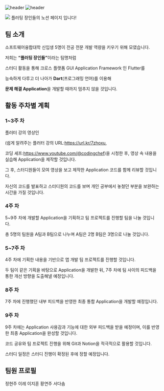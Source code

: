 ![header](https://capsule-render.vercel.app/api?type=waving&color=auto&height=200&section=header&text=flutting%20masters&fontSize=80&fontAlignY=35&descAlignY=0)
![header](https://capsule-render.vercel.app/api?type=waving&color=gradient&height=200&section=footer&text=2023-2%20플러팅%20장인들&fontSize=50&descAlignY=0&fontAlignY=70)

<a href="https://www.notion.so/08fe6d242f3b482cb113db001ac646da?v=8c1de66a928a403cb0ebb7caaff02176"><img src="https://img.shields.io/badge/NOTION-00000?style=flat-square&logo=Notion&logoColor=white"/></a>   플러팅 장인들의 노션 페이지 입니다!

## 팀 소개

소프트웨어융합대학 신입생 5명이 전공 전문 개발 역량을 키우기 위해 모였습니다. 

저희는 <b>“플러팅 장인들”</b>이라는 팀명처럼 

스터디 활동을 통해 크로스 플랫폼 GUI Application Framework 인 Flutter를 

능숙하게 다루고 더 나아가 <b>Dart</b>(프로그래밍 언어)를 이용해

<b>문제 해결 Application</b>을 개발할 때까지 멈추지 않을 것입니다.

## 활동 주차별 계획

### 1~3주 차
플러터 강의 영상인

(쉽게 알려주는 플러터 강의 URL:https://url.kr/7zhoxu, 

코딩 셰프:https://www.youtube.com/@codingchef)을 시청한 후, 영상 속 내용을 실습해 Application을 제작할 것입니다. 

그 후, 스터디원들이 모여 영상을 보고 제작한 Application 코드를 함께 리뷰할 것입니다. 

자신의 코드를 발표하고 스터디원의 코드를 보며 개인 공부에서 놓쳤던 부분을 보완하는 시간을 가질 것입니다.

### 4주 차
5~9주 차에 개발할 Application을 기획하고 팀 프로젝트를 진행할 팀을 나눌 것입니다.

총 5명의 팀원을 A팀과 B팀으로 나누며 A팀은 2명 B팀은 3명으로 나눌 것입니다.

### 5~7주 차
4주 차에 기획한 내용을 기반으로 앱 개발 팀 프로젝트를 진행할 것입니다. 

두 팀이 같은 기획을 바탕으로 Application을 개발한 뒤, 7주 차에 팀 사이의 피드백을 통한 개선 방향을 도출해낼 예정입니다. 

### 8주 차
7주 차에 진행했던 내부 피드백을 반영한 최종 통합 Application을 개발할 예정입니다.

### 9주 차
9주 차에는 Application 사용감과 기능에 대한 외부 피드백을 받을 예정이며, 이를 반영한 최종 Application을 완성할 것입니다.

코드 공유와 팀 프로젝트 진행을 위해 Git과 Notion을 적극적으로 활용할 것입니다. 

스터디 일정은 스터디 진행이 확정된 후에 정할 예정입니다.

## 팀원 프로필

정현주
이레
이지훈
황연주
서다솜
